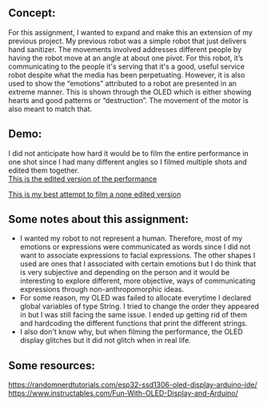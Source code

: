 ## Concept:
For this assignment, I wanted to expand and make this an extension of my previous project. My previous robot was a simple robot that just delivers hand sanitizer. The movements involved addresses different people by having the robot move at an angle at about one pivot. For this robot, it’s communicating to the people it's serving that it's a good, useful service robot despite what the media has been perpetuating. However, it is also used to show the “emotions” attributed to a robot are presented in an extreme manner. This is shown through the OLED which is either showing hearts and good patterns or “destruction”. The movement of the motor is also meant to match that. 

## Demo: 
I did not anticipate how hard it would be to film the entire performance in one shot since I had many different angles so I filmed multiple shots and edited them together. </br>
[This is the edited version of the performance](https://drive.google.com/drive/folders/1AhQIDHK_zRVfDvMZg_CICTx3n-73YtCq)  </br>

[This is my best attempt to film a none edited version](https://drive.google.com/drive/folders/1AhQIDHK_zRVfDvMZg_CICTx3n-73YtCq) </br>


## Some notes about this assignment: 
<ul>
  <li> I wanted my robot to not represent a human. Therefore, most of my emotions or expressions were communicated as words since I did not want to associate expressions to facial expressions. The other shapes I used are ones that I associated with certain emotions but I do think that is very subjective and depending on the person and it would be interesting to explore different, more objective, ways of communicating expressions through non-anthropomorphic ideas. </li>
  <li> For some reason, my OLED was failed to allocate everytime I declared global variables of type String. I tried to change the order they appeared in but I was still facing the same issue. I ended up getting rid of them and hardcoding the different functions that print the different strings. </li>
  <li> I also don't know why, but when filming the performance, the OLED display glitches but it did not glitch when in real life. </li>
  </ul>
  
  ## Some resources:
 
 https://randomnerdtutorials.com/esp32-ssd1306-oled-display-arduino-ide/ </br>
 https://www.instructables.com/Fun-With-OLED-Display-and-Arduino/ </br>
 
  
  

